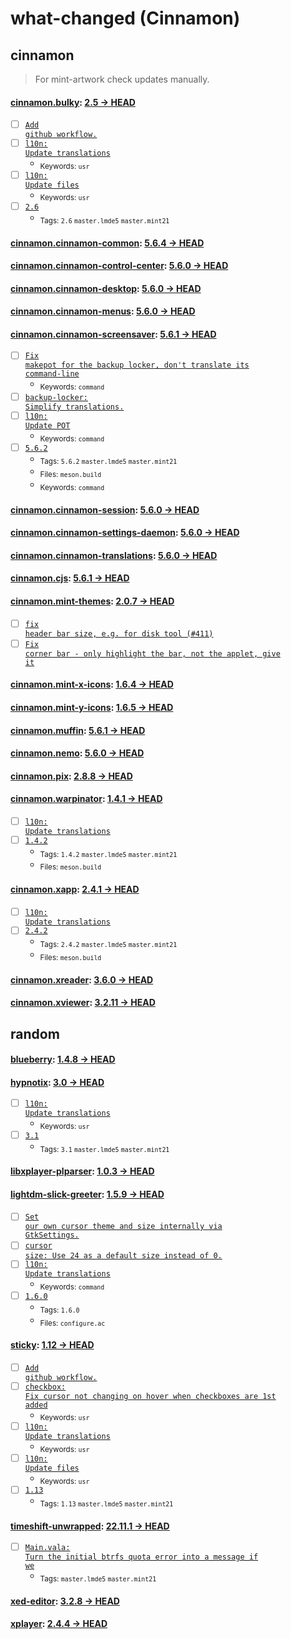 # what-changed (Cinnamon)
## cinnamon
> For mint-artwork check updates manually.

#### [cinnamon.bulky](https://github.com/linuxmint/bulky): [2.5 → HEAD](https://github.com/linuxmint/bulky/compare/2.5...HEAD)

- [ ] [<code>Add github workflow.</code>](https://github.com/linuxmint/bulky/commit/0d02e3aaea649355d84095b81e0a00226367e1a0)
- [ ] [<code>l10n: Update translations</code>](https://github.com/linuxmint/bulky/commit/e918497ef69a17edead9c6a73b9710c0a0894237)
  - <sub>Keywords: <code>usr</code></sub>
- [ ] [<code>l10n: Update files</code>](https://github.com/linuxmint/bulky/commit/2a70208d444246b9187c59ddd5ea34bdc3266626)
  - <sub>Keywords: <code>usr</code></sub>
- [ ] [<code>2.6</code>](https://github.com/linuxmint/bulky/commit/d1761cee33c7c46231896bf33799a42d1440affd)
  - <sub>Tags: <code>2.6</code> <code>master.lmde5</code> <code>master.mint21</code></sub>

#### [cinnamon.cinnamon-common](https://github.com/linuxmint/cinnamon): [5.6.4 → HEAD](https://github.com/linuxmint/cinnamon/compare/5.6.4...HEAD)


#### [cinnamon.cinnamon-control-center](https://github.com/linuxmint/cinnamon-control-center): [5.6.0 → HEAD](https://github.com/linuxmint/cinnamon-control-center/compare/5.6.0...HEAD)


#### [cinnamon.cinnamon-desktop](https://github.com/linuxmint/cinnamon-desktop): [5.6.0 → HEAD](https://github.com/linuxmint/cinnamon-desktop/compare/5.6.0...HEAD)


#### [cinnamon.cinnamon-menus](https://github.com/linuxmint/cinnamon-menus): [5.6.0 → HEAD](https://github.com/linuxmint/cinnamon-menus/compare/5.6.0...HEAD)


#### [cinnamon.cinnamon-screensaver](https://github.com/linuxmint/cinnamon-screensaver): [5.6.1 → HEAD](https://github.com/linuxmint/cinnamon-screensaver/compare/5.6.1...HEAD)

- [ ] [<code>Fix makepot for the backup locker, don't translate its command-line</code>](https://github.com/linuxmint/cinnamon-screensaver/commit/dc4e45436649f721bf8d3cf10becd59789503293)
  - <sub>Keywords: <code>command</code></sub>
- [ ] [<code>backup-locker: Simplify translations.</code>](https://github.com/linuxmint/cinnamon-screensaver/commit/061541b1d46bc49adf8af5e0004218b7a1467a05)
- [ ] [<code>l10n: Update POT</code>](https://github.com/linuxmint/cinnamon-screensaver/commit/58aab4b0aecd25e658cbd32d59067b10733e50db)
  - <sub>Keywords: <code>command</code></sub>
- [ ] [<code>5.6.2</code>](https://github.com/linuxmint/cinnamon-screensaver/commit/aea7e313921c44a178da21442032c5370f7d5509)
  - <sub>Tags: <code>5.6.2</code> <code>master.lmde5</code> <code>master.mint21</code></sub>
  - <sub>Files: <code>meson.build</code></sub>
  - <sub>Keywords: <code>command</code></sub>

#### [cinnamon.cinnamon-session](https://github.com/linuxmint/cinnamon-session): [5.6.0 → HEAD](https://github.com/linuxmint/cinnamon-session/compare/5.6.0...HEAD)


#### [cinnamon.cinnamon-settings-daemon](https://github.com/linuxmint/cinnamon-settings-daemon): [5.6.0 → HEAD](https://github.com/linuxmint/cinnamon-settings-daemon/compare/5.6.0...HEAD)


#### [cinnamon.cinnamon-translations](https://github.com/linuxmint/cinnamon-translations): [5.6.0 → HEAD](https://github.com/linuxmint/cinnamon-translations/compare/5.6.0...HEAD)


#### [cinnamon.cjs](https://github.com/linuxmint/cjs): [5.6.1 → HEAD](https://github.com/linuxmint/cjs/compare/5.6.1...HEAD)


#### [cinnamon.mint-themes](https://github.com/linuxmint/mint-themes): [2.0.7 → HEAD](https://github.com/linuxmint/mint-themes/compare/2.0.7...HEAD)

- [ ] [<code>fix header bar size, e.g. for disk tool (#411)</code>](https://github.com/linuxmint/mint-themes/commit/3a5312196d6cbd0b56ca37c65668e177cc718886)
- [ ] [<code>Fix corner bar - only highlight the bar, not the applet, give it</code>](https://github.com/linuxmint/mint-themes/commit/93d1ad8b9cb26606e3983bc2bc92cf1d6f0657ac)

#### [cinnamon.mint-x-icons](https://github.com/linuxmint/mint-x-icons): [1.6.4 → HEAD](https://github.com/linuxmint/mint-x-icons/compare/1.6.4...HEAD)


#### [cinnamon.mint-y-icons](https://github.com/linuxmint/mint-y-icons): [1.6.5 → HEAD](https://github.com/linuxmint/mint-y-icons/compare/1.6.5...HEAD)


#### [cinnamon.muffin](https://github.com/linuxmint/muffin): [5.6.1 → HEAD](https://github.com/linuxmint/muffin/compare/5.6.1...HEAD)


#### [cinnamon.nemo](https://github.com/linuxmint/nemo): [5.6.0 → HEAD](https://github.com/linuxmint/nemo/compare/5.6.0...HEAD)


#### [cinnamon.pix](https://github.com/linuxmint/pix): [2.8.8 → HEAD](https://github.com/linuxmint/pix/compare/2.8.8...HEAD)


#### [cinnamon.warpinator](https://github.com/linuxmint/warpinator): [1.4.1 → HEAD](https://github.com/linuxmint/warpinator/compare/1.4.1...HEAD)

- [ ] [<code>l10n: Update translations</code>](https://github.com/linuxmint/warpinator/commit/0e310ba088495497abc9521dae3a220cb63496ab)
- [ ] [<code>1.4.2</code>](https://github.com/linuxmint/warpinator/commit/9f0fc3edf7d19826db3f2aaf1c4286578adcc48d)
  - <sub>Tags: <code>1.4.2</code> <code>master.lmde5</code> <code>master.mint21</code></sub>
  - <sub>Files: <code>meson.build</code></sub>

#### [cinnamon.xapp](https://github.com/linuxmint/xapp): [2.4.1 → HEAD](https://github.com/linuxmint/xapp/compare/2.4.1...HEAD)

- [ ] [<code>l10n: Update translations</code>](https://github.com/linuxmint/xapp/commit/beec7f951ed792c785171ee77d78be5a2ce519dd)
- [ ] [<code>2.4.2</code>](https://github.com/linuxmint/xapp/commit/b72958cf969f5a0134198d08b93868dff982d3d6)
  - <sub>Tags: <code>2.4.2</code> <code>master.lmde5</code> <code>master.mint21</code></sub>
  - <sub>Files: <code>meson.build</code></sub>

#### [cinnamon.xreader](https://github.com/linuxmint/xreader): [3.6.0 → HEAD](https://github.com/linuxmint/xreader/compare/3.6.0...HEAD)


#### [cinnamon.xviewer](https://github.com/linuxmint/xviewer): [3.2.11 → HEAD](https://github.com/linuxmint/xviewer/compare/3.2.11...HEAD)

## random

#### [blueberry](https://github.com/linuxmint/blueberry): [1.4.8 → HEAD](https://github.com/linuxmint/blueberry/compare/1.4.8...HEAD)


#### [hypnotix](https://github.com/linuxmint/hypnotix): [3.0 → HEAD](https://github.com/linuxmint/hypnotix/compare/3.0...HEAD)

- [ ] [<code>l10n: Update translations</code>](https://github.com/linuxmint/hypnotix/commit/c6a33d3ebdcea6dfbc31719d6e9feda8a6972174)
  - <sub>Keywords: <code>usr</code></sub>
- [ ] [<code>3.1</code>](https://github.com/linuxmint/hypnotix/commit/ab2ac46e50bdeb78acbdea285a57b54ab51275cd)
  - <sub>Tags: <code>3.1</code> <code>master.lmde5</code> <code>master.mint21</code></sub>

#### [libxplayer-plparser](https://github.com/linuxmint/xplayer-plparser): [1.0.3 → HEAD](https://github.com/linuxmint/xplayer-plparser/compare/1.0.3...HEAD)


#### [lightdm-slick-greeter](https://github.com/linuxmint/slick-greeter): [1.5.9 → HEAD](https://github.com/linuxmint/slick-greeter/compare/1.5.9...HEAD)

- [ ] [<code>Set our own cursor theme and size internally via GtkSettings.</code>](https://github.com/linuxmint/slick-greeter/commit/97f9f54b686303dec81918d3056194bff2a3163c)
- [ ] [<code>cursor size: Use 24 as a default size instead of 0.</code>](https://github.com/linuxmint/slick-greeter/commit/8eead9377b525ba3ae6213248a58b269738791a0)
- [ ] [<code>l10n: Update translations</code>](https://github.com/linuxmint/slick-greeter/commit/d4623f04d23e681cca9f390c37098bc743315937)
  - <sub>Keywords: <code>command</code></sub>
- [ ] [<code>1.6.0</code>](https://github.com/linuxmint/slick-greeter/commit/169c995860c7ce5d2a93ef4ba6cb16c39002e8d1)
  - <sub>Tags: <code>1.6.0</code></sub>
  - <sub>Files: <code>configure.ac</code></sub>

#### [sticky](https://github.com/linuxmint/sticky): [1.12 → HEAD](https://github.com/linuxmint/sticky/compare/1.12...HEAD)

- [ ] [<code>Add github workflow.</code>](https://github.com/linuxmint/sticky/commit/a2dff0d469611c4d4a42c053c4d4927816ca87b6)
- [ ] [<code>checkbox: Fix cursor not changing on hover when checkboxes are 1st added</code>](https://github.com/linuxmint/sticky/commit/4a2705e23d55fada21233fa0a39539653de6dbdc)
  - <sub>Keywords: <code>usr</code></sub>
- [ ] [<code>l10n: Update translations</code>](https://github.com/linuxmint/sticky/commit/cbc988ba56cf8d57d2a5a03abc9d24580147205a)
  - <sub>Keywords: <code>usr</code></sub>
- [ ] [<code>l10n: Update files</code>](https://github.com/linuxmint/sticky/commit/c7dec83f4ad11b4cc790616f0be8738d918aed8c)
  - <sub>Keywords: <code>usr</code></sub>
- [ ] [<code>1.13</code>](https://github.com/linuxmint/sticky/commit/2090e838bb30c0f97a6092638968e06309c8d825)
  - <sub>Tags: <code>1.13</code> <code>master.lmde5</code> <code>master.mint21</code></sub>

#### [timeshift-unwrapped](https://github.com/linuxmint/timeshift): [22.11.1 → HEAD](https://github.com/linuxmint/timeshift/compare/22.11.1...HEAD)

- [ ] [<code>Main.vala: Turn the initial btrfs quota error into a message if we</code>](https://github.com/linuxmint/timeshift/commit/02240c189895a93aa8b3f1ed473968cf74040564)
  - <sub>Tags: <code>master.lmde5</code> <code>master.mint21</code></sub>

#### [xed-editor](https://github.com/linuxmint/xed): [3.2.8 → HEAD](https://github.com/linuxmint/xed/compare/3.2.8...HEAD)


#### [xplayer](https://github.com/linuxmint/xplayer): [2.4.4 → HEAD](https://github.com/linuxmint/xplayer/compare/2.4.4...HEAD)

